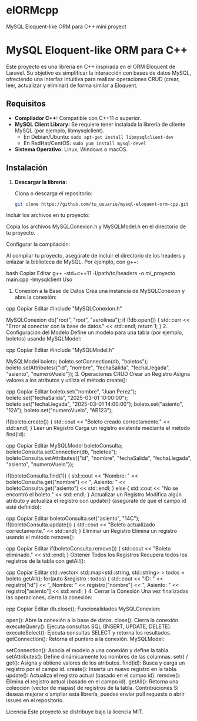 # elORMcpp
MySQL Eloquent-like ORM para C++ mini proyect

# MySQL Eloquent-like ORM para C++

Este proyecto es una librería en C++ inspirada en el ORM Eloquent de Laravel. Su objetivo es simplificar la interacción con bases de datos MySQL, ofreciendo una interfaz intuitiva para realizar operaciones CRUD (crear, leer, actualizar y eliminar) de forma similar a Eloquent.

## Requisitos

- **Compilador C++:** Compatible con C++11 o superior.
- **MySQL Client Library:** Se requiere tener instalada la librería de cliente MySQL (por ejemplo, libmysqlclient).
  - En Debian/Ubuntu: `sudo apt-get install libmysqlclient-dev`
  - En RedHat/CentOS: `sudo yum install mysql-devel`
- **Sistema Operativo:** Linux, Windows o macOS.

## Instalación

1. **Descargar la librería:**

   Clona o descarga el repositorio:
   ```bash
   git clone https://github.com/tu_usuario/mysql-eloquent-orm-cpp.git

Incluir los archivos en tu proyecto:

Copia los archivos MySQLConexion.h y MySQLModel.h en el directorio de tu proyecto.

Configurar la compilación:

Al compilar tu proyecto, asegúrate de incluir el directorio de los headers y enlazar la biblioteca de MySQL. Por ejemplo, con g++:

bash
Copiar
Editar
g++ -std=c++11 -I/path/to/headers -o mi_proyecto main.cpp -lmysqlclient
Uso
1. Conexión a la Base de Datos
Crea una instancia de MySQLConexion y abre la conexión:

cpp
Copiar
Editar
#include "MySQLConexion.h"

MySQLConexion db("root", "root", "aerolinea");
if (!db.open()) {
    std::cerr << "Error al conectar con la base de datos." << std::endl;
    return 1;
}
2. Configuración del Modelo
Define un modelo para una tabla (por ejemplo, boletos) usando MySQLModel:

cpp
Copiar
Editar
#include "MySQLModel.h"

MySQLModel boleto;
boleto.setConnection(db, "boletos");
boleto.setAttributes({"id", "nombre", "fechaSalida", "fechaLlegada", "asiento", "numeroVuelo"});
3. Operaciones CRUD
Crear un Registro
Asigna valores a los atributos y utiliza el método create():

cpp
Copiar
Editar
boleto.set("nombre", "Juan Perez");
boleto.set("fechaSalida", "2025-03-01 10:00:00");
boleto.set("fechaLlegada", "2025-03-01 14:00:00");
boleto.set("asiento", "12A");
boleto.set("numeroVuelo", "AB123");

if(boleto.create()) {
    std::cout << "Boleto creado correctamente." << std::endl;
}
Leer un Registro
Carga un registro existente mediante el método find(id):

cpp
Copiar
Editar
MySQLModel boletoConsulta;
boletoConsulta.setConnection(db, "boletos");
boletoConsulta.setAttributes({"id", "nombre", "fechaSalida", "fechaLlegada", "asiento", "numeroVuelo"});

if(boletoConsulta.find(1)) {
    std::cout << "Nombre: " << boletoConsulta.get("nombre")
              << ", Asiento: " << boletoConsulta.get("asiento") << std::endl;
} else {
    std::cout << "No se encontró el boleto." << std::endl;
}
Actualizar un Registro
Modifica algún atributo y actualiza el registro con update() (asegúrate de que el campo id esté definido):

cpp
Copiar
Editar
boletoConsulta.set("asiento", "14C");
if(boletoConsulta.update()) {
    std::cout << "Boleto actualizado correctamente." << std::endl;
}
Eliminar un Registro
Elimina un registro usando el método remove():

cpp
Copiar
Editar
if(boletoConsulta.remove()) {
    std::cout << "Boleto eliminado." << std::endl;
}
Obtener Todos los Registros
Recupera todos los registros de la tabla con getAll():

cpp
Copiar
Editar
std::vector< std::map<std::string, std::string> > todos = boleto.getAll();
for(auto &registro : todos) {
    std::cout << "ID: " << registro["id"]
              << ", Nombre: " << registro["nombre"]
              << ", Asiento: " << registro["asiento"] << std::endl;
}
4. Cerrar la Conexión
Una vez finalizadas las operaciones, cierra la conexión:

cpp
Copiar
Editar
db.close();
Funcionalidades
MySQLConexion:

open(): Abre la conexión a la base de datos.
close(): Cierra la conexión.
executeQuery(): Ejecuta consultas SQL (INSERT, UPDATE, DELETE).
executeSelect(): Ejecuta consultas SELECT y retorna los resultados.
getConnection(): Retorna el puntero a la conexión.
MySQLModel:

setConnection(): Asocia el modelo a una conexión y define la tabla.
setAttributes(): Define dinámicamente los nombres de las columnas.
set() / get(): Asigna y obtiene valores de los atributos.
find(id): Busca y carga un registro por el campo id.
create(): Inserta un nuevo registro en la tabla.
update(): Actualiza el registro actual (basado en el campo id).
remove(): Elimina el registro actual (basado en el campo id).
getAll(): Retorna una colección (vector de mapas) de registros de la tabla.
Contribuciones
Si deseas mejorar o ampliar esta librería, puedes enviar pull requests o abrir issues en el repositorio.

Licencia
Este proyecto se distribuye bajo la licencia MIT.
